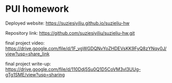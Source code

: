 # PUI homework

Deployed website: https://suziesiyiliu.github.io/suzieliu-hw

Repository link: https://github.com/suziesiyiliu/suzieliu-hw.git

final project video: https://drive.google.com/file/d/1F_vgWGDQNvYoZHDEVsKK9FyQ8zYNqy0J/view?usp=share_link

final project write-up: https://drive.google.com/file/d/110Ddj5Su0Q1D5CoVM3vl3UUg-gTg1SME/view?usp=sharing
